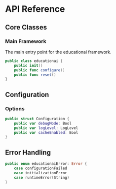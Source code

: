 # API Reference

## Core Classes

### Main Framework

The main entry point for the educationai framework.

```swift
public class educationai {
    public init()
    public func configure()
    public func reset()
}
```

## Configuration

### Options

```swift
public struct Configuration {
    public var debugMode: Bool
    public var logLevel: LogLevel
    public var cacheEnabled: Bool
}
```

## Error Handling

```swift
public enum educationaiError: Error {
    case configurationFailed
    case initializationError
    case runtimeError(String)
}
